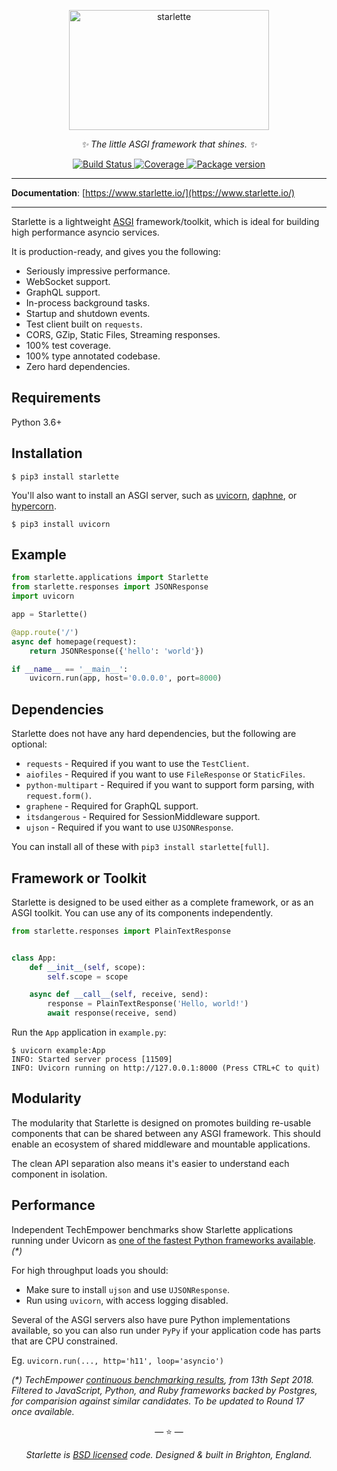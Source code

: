<p align="center">
  <a href="https://www.starlette.io/"><img width="320" height="192" src="https://raw.githubusercontent.com/encode/starlette/master/docs/starlette.png" alt='starlette'></a>
</p>
<p align="center">
    <em>✨ The little ASGI framework that shines. ✨</em>
</p>
<p align="center">
<a href="https://travis-ci.org/encode/starlette">
    <img src="https://travis-ci.org/encode/starlette.svg?branch=master" alt="Build Status">
</a>
<a href="https://codecov.io/gh/encode/starlette">
    <img src="https://codecov.io/gh/encode/starlette/branch/master/graph/badge.svg" alt="Coverage">
</a>
<a href="https://pypi.org/project/starlette/">
    <img src="https://badge.fury.io/py/starlette.svg" alt="Package version">
</a>
</p>

---

**Documentation**: [https://www.starlette.io/](https://www.starlette.io/)

---

Starlette is a lightweight [ASGI](https://asgi.readthedocs.io/en/latest/) framework/toolkit,
which is ideal for building high performance asyncio services.

It is production-ready, and gives you the following:

* Seriously impressive performance.
* WebSocket support.
* GraphQL support.
* In-process background tasks.
* Startup and shutdown events.
* Test client built on `requests`.
* CORS, GZip, Static Files, Streaming responses.
* 100% test coverage.
* 100% type annotated codebase.
* Zero hard dependencies.

## Requirements

Python 3.6+

## Installation

```shell
$ pip3 install starlette
```

You'll also want to install an ASGI server, such as [uvicorn](http://www.uvicorn.org/), [daphne](https://github.com/django/daphne/), or [hypercorn](https://pgjones.gitlab.io/hypercorn/).

```shell
$ pip3 install uvicorn
```

## Example

```python
from starlette.applications import Starlette
from starlette.responses import JSONResponse
import uvicorn

app = Starlette()

@app.route('/')
async def homepage(request):
    return JSONResponse({'hello': 'world'})

if __name__ == '__main__':
    uvicorn.run(app, host='0.0.0.0', port=8000)
```

## Dependencies

Starlette does not have any hard dependencies, but the following are optional:

* `requests` - Required if you want to use the `TestClient`.
* `aiofiles` - Required if you want to use `FileResponse` or `StaticFiles`.
* `python-multipart` - Required if you want to support form parsing, with `request.form()`.
* `graphene` - Required for GraphQL support.
* `itsdangerous` - Required for SessionMiddleware support.
* `ujson` - Required if you want to use `UJSONResponse`.

You can install all of these with `pip3 install starlette[full]`.

## Framework or Toolkit

Starlette is designed to be used either as a complete framework, or as
an ASGI toolkit. You can use any of its components independently.

```python
from starlette.responses import PlainTextResponse


class App:
    def __init__(self, scope):
        self.scope = scope

    async def __call__(self, receive, send):
        response = PlainTextResponse('Hello, world!')
        await response(receive, send)
```

Run the `App` application in `example.py`:

```shell
$ uvicorn example:App
INFO: Started server process [11509]
INFO: Uvicorn running on http://127.0.0.1:8000 (Press CTRL+C to quit)
```

## Modularity

The modularity that Starlette is designed on promotes building re-usable
components that can be shared between any ASGI framework. This should enable
an ecosystem of shared middleware and mountable applications.

The clean API separation also means it's easier to understand each component
in isolation.

## Performance

Independent TechEmpower benchmarks show Starlette applications running under Uvicorn
as [one of the fastest Python frameworks available](https://www.techempower.com/benchmarks/#section=test&runid=14a815b6-93c1-4207-96bb-3960c29719e2&hw=ph&test=fortune&l=zijw1r-1&d=e3). *(\*)*

For high throughput loads you should:

* Make sure to install `ujson` and use `UJSONResponse`.
* Run using `uvicorn`, with access logging disabled.

Several of the ASGI servers also have pure Python implementations available,
so you can also run under `PyPy` if your application code has parts that are
CPU constrained.

Eg. `uvicorn.run(..., http='h11', loop='asyncio')`

*(\*) TechEmpower [continuous benchmarking results](https://tfb-status.techempower.com/), from 13th Sept 2018. Filtered to JavaScript, Python, and Ruby frameworks backed by Postgres, for comparision against similar candidates. To be updated to Round 17 once available.*

<p align="center">&mdash; ⭐️ &mdash;</p>
<p align="center"><i>Starlette is <a href="https://github.com/tomchristie/starlette/blob/master/LICENSE.md">BSD licensed</a> code. Designed & built in Brighton, England.</i></p>
